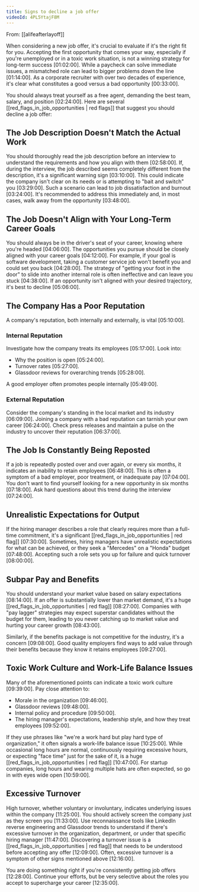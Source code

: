 ```yaml
---
title: Signs to decline a job offer
videoId: 4PL5YtajF8M
---
```


From: [[alifeafterlayoff]] <br/> 

When considering a new job offer, it's crucial to evaluate if it's the right fit for you. Accepting the first opportunity that comes your way, especially if you're unemployed or in a toxic work situation, is not a winning strategy for long-term success <a class="yt-timestamp" data-t="01:02:00">[01:02:00]</a>. While a paycheck can solve immediate issues, a mismatched role can lead to bigger problems down the line <a class="yt-timestamp" data-t="01:14:00">[01:14:00]</a>. As a corporate recruiter with over two decades of experience, it's clear what constitutes a good versus a bad opportunity <a class="yt-timestamp" data-t="00:33:00">[00:33:00]</a>.

You should always treat yourself as a free agent, demanding the best team, salary, and position <a class="yt-timestamp" data-t="02:24:00">[02:24:00]</a>. Here are several [[red_flags_in_job_opportunities | red flags]] that suggest you should decline a job offer:

## The Job Description Doesn't Match the Actual Work
You should thoroughly read the job description before an interview to understand the requirements and how you align with them <a class="yt-timestamp" data-t="02:58:00">[02:58:00]</a>. If, during the interview, the job described seems completely different from the description, it's a significant warning sign <a class="yt-timestamp" data-t="03:10:00">[03:10:00]</a>. This could indicate the company isn't clear on its needs or is attempting to "bait and switch" you <a class="yt-timestamp" data-t="03:29:00">[03:29:00]</a>. Such a scenario can lead to job dissatisfaction and burnout <a class="yt-timestamp" data-t="03:24:00">[03:24:00]</a>. It's recommended to address this immediately and, in most cases, walk away from the opportunity <a class="yt-timestamp" data-t="03:48:00">[03:48:00]</a>.

## The Job Doesn't Align with Your Long-Term Career Goals
You should always be in the driver's seat of your career, knowing where you're headed <a class="yt-timestamp" data-t="04:06:00">[04:06:00]</a>. The opportunities you pursue should be closely aligned with your career goals <a class="yt-timestamp" data-t="04:12:00">[04:12:00]</a>. For example, if your goal is software development, taking a customer service job won't benefit you and could set you back <a class="yt-timestamp" data-t="04:28:00">[04:28:00]</a>. The strategy of "getting your foot in the door" to slide into another internal role is often ineffective and can leave you stuck <a class="yt-timestamp" data-t="04:38:00">[04:38:00]</a>. If an opportunity isn't aligned with your desired trajectory, it's best to decline <a class="yt-timestamp" data-t="05:06:00">[05:06:00]</a>.

## The Company Has a Poor Reputation
A company's reputation, both internally and externally, is vital <a class="yt-timestamp" data-t="05:10:00">[05:10:00]</a>.

### Internal Reputation
Investigate how the company treats its employees <a class="yt-timestamp" data-t="05:17:00">[05:17:00]</a>. Look into:
*   Why the position is open <a class="yt-timestamp" data-t="05:24:00">[05:24:00]</a>.
*   Turnover rates <a class="yt-timestamp" data-t="05:27:00">[05:27:00]</a>.
*   Glassdoor reviews for overarching trends <a class="yt-timestamp" data-t="05:28:00">[05:28:00]</a>.

A good employer often promotes people internally <a class="yt-timestamp" data-t="05:49:00">[05:49:00]</a>.

### External Reputation
Consider the company's standing in the local market and its industry <a class="yt-timestamp" data-t="06:09:00">[06:09:00]</a>. Joining a company with a bad reputation can tarnish your own career <a class="yt-timestamp" data-t="06:24:00">[06:24:00]</a>. Check press releases and maintain a pulse on the industry to uncover their reputation <a class="yt-timestamp" data-t="06:37:00">[06:37:00]</a>.

## The Job Is Constantly Being Reposted
If a job is repeatedly posted over and over again, or every six months, it indicates an inability to retain employees <a class="yt-timestamp" data-t="06:48:00">[06:48:00]</a>. This is often a symptom of a bad employer, poor treatment, or inadequate pay <a class="yt-timestamp" data-t="07:04:00">[07:04:00]</a>. You don't want to find yourself looking for a new opportunity in six months <a class="yt-timestamp" data-t="07:18:00">[07:18:00]</a>. Ask hard questions about this trend during the interview <a class="yt-timestamp" data-t="07:24:00">[07:24:00]</a>.

## Unrealistic Expectations for Output
If the hiring manager describes a role that clearly requires more than a full-time commitment, it's a significant [[red_flags_in_job_opportunities | red flag]] <a class="yt-timestamp" data-t="07:30:00">[07:30:00]</a>. Sometimes, hiring managers have unrealistic expectations for what can be achieved, or they seek a "Mercedes" on a "Honda" budget <a class="yt-timestamp" data-t="07:48:00">[07:48:00]</a>. Accepting such a role sets you up for failure and quick turnover <a class="yt-timestamp" data-t="08:00:00">[08:00:00]</a>.

## Subpar Pay and Benefits
You should understand your market value based on salary expectations <a class="yt-timestamp" data-t="08:14:00">[08:14:00]</a>. If an offer is substantially lower than market demand, it's a huge [[red_flags_in_job_opportunities | red flag]] <a class="yt-timestamp" data-t="08:27:00">[08:27:00]</a>. Companies with "pay lagger" strategies may expect superstar candidates without the budget for them, leading to you never catching up to market value and hurting your career growth <a class="yt-timestamp" data-t="08:43:00">[08:43:00]</a>.

Similarly, if the benefits package is not competitive for the industry, it's a concern <a class="yt-timestamp" data-t="09:08:00">[09:08:00]</a>. Good quality employers find ways to add value through their benefits because they know it retains employees <a class="yt-timestamp" data-t="09:27:00">[09:27:00]</a>.

## Toxic Work Culture and Work-Life Balance Issues
Many of the aforementioned points can indicate a toxic work culture <a class="yt-timestamp" data-t="09:39:00">[09:39:00]</a>. Pay close attention to:
*   Morale in the organization <a class="yt-timestamp" data-t="09:46:00">[09:46:00]</a>.
*   Glassdoor reviews <a class="yt-timestamp" data-t="09:48:00">[09:48:00]</a>.
*   Internal policy and procedure <a class="yt-timestamp" data-t="09:50:00">[09:50:00]</a>.
*   The hiring manager's expectations, leadership style, and how they treat employees <a class="yt-timestamp" data-t="09:52:00">[09:52:00]</a>.

If they use phrases like "we're a work hard but play hard type of organization," it often signals a work-life balance issue <a class="yt-timestamp" data-t="10:25:00">[10:25:00]</a>. While occasional long hours are normal, continuously requiring excessive hours, or expecting "face time" just for the sake of it, is a huge [[red_flags_in_job_opportunities | red flag]] <a class="yt-timestamp" data-t="10:47:00">[10:47:00]</a>. For startup companies, long hours and wearing multiple hats are often expected, so go in with eyes wide open <a class="yt-timestamp" data-t="10:59:00">[10:59:00]</a>.

## Excessive Turnover
High turnover, whether voluntary or involuntary, indicates underlying issues within the company <a class="yt-timestamp" data-t="11:25:00">[11:25:00]</a>. You should actively screen the company just as they screen you <a class="yt-timestamp" data-t="11:33:00">[11:33:00]</a>. Use reconnaissance tools like LinkedIn reverse engineering and Glassdoor trends to understand if there's excessive turnover in the organization, department, or under that specific hiring manager <a class="yt-timestamp" data-t="11:47:00">[11:47:00]</a>. Discovering a turnover issue is a [[red_flags_in_job_opportunities | red flag]] that needs to be understood before accepting any offer <a class="yt-timestamp" data-t="12:09:00">[12:09:00]</a>. Often, excessive turnover is a symptom of other signs mentioned above <a class="yt-timestamp" data-t="12:16:00">[12:16:00]</a>.

You are doing something right if you're consistently getting job offers <a class="yt-timestamp" data-t="12:28:00">[12:28:00]</a>. Continue your efforts, but be very selective about the roles you accept to supercharge your career <a class="yt-timestamp" data-t="12:35:00">[12:35:00]</a>.
